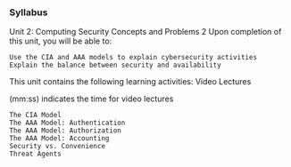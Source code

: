 ### Syllabus

Unit 2: Computing Security Concepts and Problems 2
Upon completion of this unit, you will be able to:

    Use the CIA and AAA models to explain cybersecurity activities
    Explain the balance between security and availability

This unit contains the following learning activities:
Video Lectures

(mm:ss) indicates the time for video lectures

    The CIA Model 
    The AAA Model: Authentication 
    The AAA Model: Authorization 
    The AAA Model: Accounting 
    Security vs. Convenience 
    Threat Agents 